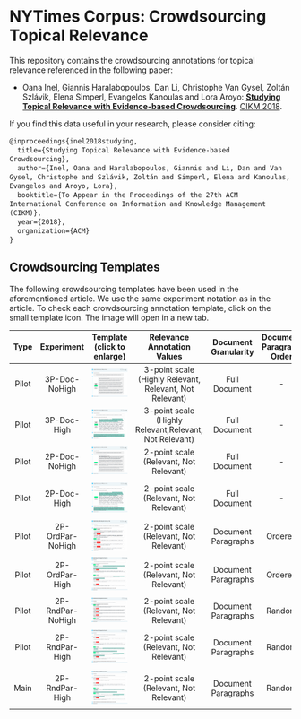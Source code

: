 # NYTimes Corpus: Crowdsourcing Topical Relevance

This repository contains the crowdsourcing annotations for topical relevance referenced in the following paper:

* Oana Inel, Giannis Haralabopoulos, Dan Li, Christophe Van Gysel, Zoltán Szlávik, Elena Simperl, Evangelos Kanoulas and Lora Aroyo: **[Studying Topical Relevance with Evidence-based Crowdsourcing](https:...)**. [CIKM 2018](http://www.cikm2018.units.it).


If you find this data useful in your research, please consider citing:

```
@inproceedings{inel2018studying,
  title={Studying Topical Relevance with Evidence-based Crowdsourcing},
  author={Inel, Oana and Haralabopoulos, Giannis and Li, Dan and Van Gysel, Christophe and Szlávik, Zoltán and Simperl, Elena and Kanoulas, Evangelos and Aroyo, Lora},
  booktitle={To Appear in the Proceedings of the 27th ACM International Conference on Information and Knowledge Management (CIKM)},
  year={2018},
  organization={ACM}
}
```

## Crowdsourcing Templates
The following crowdsourcing templates have been used in the aforementioned article. We use the same experiment notation as in the article. To check each crowdsourcing annotation template, click on the small template icon. The image will open in a new tab.

| Type| Experiment | Template (click to enlarge) | Relevance Annotation Values | Document Granularity | Document Paragraph Order | Annotation |                
|:---:|:----------:|:--------:|:---------------------------:|:--------------------:|:------------------------:|:----------:|
| Pilot |   3P-Doc-NoHigh  | ![Fig.1: Pilot 3P-Doc-NoHigh.](https://raw.githubusercontent.com/CrowdTruth/NYT-Crowdsourcing-Topical-Relevance/master/templates/Pilot-3P-Doc-NoHigh.png)| 3-point scale (Highly Relevant, Relevant, Not Relevant) |    Full  Document    |             -            |          Relevance Value         |
|Pilot|    3P-Doc-High   | ![Fig.1: Pilot 3P-Doc-High.](https://raw.githubusercontent.com/CrowdTruth/NYT-Crowdsourcing-Topical-Relevance/master/templates/Pilot-3P-Doc-High.png) |  3-point scale (Highly Relevant,Relevant, Not Relevant) |    Full  Document    |             -            | Relevance Value + Text Highlight |
|Pilot|   2P-Doc-NoHigh | ![Fig.1: Pilot 2P-Doc-NoHigh.](https://raw.githubusercontent.com/CrowdTruth/NYT-Crowdsourcing-Topical-Relevance/master/templates/Pilot-2P-Doc-NoHigh.png) |         2-point scale  (Relevant, Not Relevant)         |    Full  Document    |             -            |          Relevance Value         |
|Pilot|    2P-Doc-High  | ![Fig.1: Pilot 2P-Doc-High.](https://raw.githubusercontent.com/CrowdTruth/NYT-Crowdsourcing-Topical-Relevance/master/templates/Pilot-2P-Doc-High.png) |         2-point scale  (Relevant, Not Relevant)         |    Full  Document    |             -            | Relevance Value + Text Highlight |
|Pilot| 2P-OrdPar-NoHigh | ![Fig.1: Pilot 2P-OrdPar-NoHigh.](https://raw.githubusercontent.com/CrowdTruth/NYT-Crowdsourcing-Topical-Relevance/master/templates/Pilot-2P-OrdPar-NoHigh.png) |         2-point scale  (Relevant, Not Relevant)         |  Document Paragraphs |          Ordered         |          Relevance Value         |
|Pilot|  2P-OrdPar-High | ![Fig.1: Pilot 2P-OrdPar-High.](https://raw.githubusercontent.com/CrowdTruth/NYT-Crowdsourcing-Topical-Relevance/master/templates/Pilot-2P-OrdPar-High.png) |         2-point scale  (Relevant, Not Relevant)         |  Document Paragraphs |          Ordered         | Relevance Value + Text Highlight |
|Pilot| 2P-RndPar-NoHigh | ![Fig.1: Pilot 2P-RndPar-NoHigh.](https://raw.githubusercontent.com/CrowdTruth/NYT-Crowdsourcing-Topical-Relevance/master/templates/Pilot-2P-RndPar-NoHigh.png) |         2-point scale  (Relevant, Not Relevant)         |  Document Paragraphs |          Random          |          Relevance Value         |
|Pilot|  2P-RndPar-High | ![Fig.1: Pilot 2P-RndPar-High.](https://raw.githubusercontent.com/CrowdTruth/NYT-Crowdsourcing-Topical-Relevance/master/templates/Pilot-2P-RndPar-High.png) |         2-point scale  (Relevant, Not Relevant)         |  Document Paragraphs |          Random          | Relevance Value + Text Highlight |
|  Main |  2P-RndPar-High | ![Fig.1: Main 2P-RndPar-High.](https://raw.githubusercontent.com/CrowdTruth/NYT-Crowdsourcing-Topical-Relevance/master/templates/Main-2P-RndPar-High.png) |         2-point scale  (Relevant, Not Relevant)         |  Document Paragraphs |          Random          | Relevance Value + Text Highlight |
